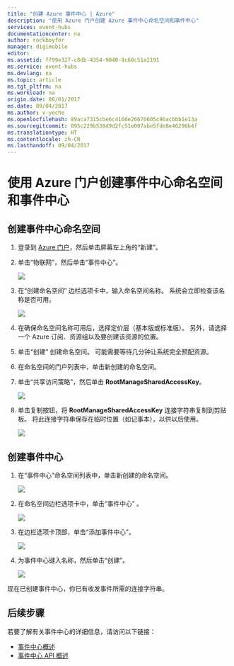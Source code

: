 ```yaml
---
title: "创建 Azure 事件中心 | Azure"
description: "使用 Azure 门户创建 Azure 事件中心命名空间和事件中心"
services: event-hubs
documentationcenter: na
author: rockboyfor
manager: digimobile
editor: 
ms.assetid: ff99e327-c8db-4354-9040-9c60c51a2191
ms.service: event-hubs
ms.devlang: na
ms.topic: article
ms.tgt_pltfrm: na
ms.workload: na
origin.date: 08/01/2017
ms.date: 09/04/2017
ms.author: v-yeche
ms.openlocfilehash: 89aca7315cbe6c4160e26670605c96acbbb1e13a
ms.sourcegitcommit: 095c229b538d9d2fc51e007abe5fde8e46296b4f
ms.translationtype: HT
ms.contentlocale: zh-CN
ms.lasthandoff: 09/04/2017
---
```

# <a name="create-an-event-hubs-namespace-and-an-event-hub-using-the-azure-portal"></a>使用 Azure 门户创建事件中心命名空间和事件中心

## <a name="create-an-event-hubs-namespace"></a>创建事件中心命名空间

1. 登录到 [Azure 门户][Azure portal]，然后单击屏幕左上角的“新建”。
2. 单击“物联网”，然后单击“事件中心”。

    ![](./media/event-hubs-create/create-event-hub9.png)
3. 在“创建命名空间”  边栏选项卡中，输入命名空间名称。 系统会立即检查该名称是否可用。

    ![](./media/event-hubs-create/create-event-hub1.png)
4. 在确保命名空间名称可用后，选择定价层（基本版或标准版）。 另外，请选择一个 Azure 订阅、资源组以及要创建该资源的位置。 
5. 单击“创建”  创建命名空间。 可能需要等待几分钟让系统完全预配资源。
6. 在命名空间的门户列表中，单击新创建的命名空间。
7. 单击“共享访问策略”，然后单击 **RootManageSharedAccessKey**。

    ![](./media/event-hubs-create/create-event-hub7.png)

8. 单击复制按钮，将 **RootManageSharedAccessKey** 连接字符串复制到剪贴板。 将此连接字符串保存在临时位置（如记事本），以供以后使用。

    ![](./media/event-hubs-create/create-event-hub8.png)

## <a name="create-an-event-hub"></a>创建事件中心

1. 在“事件中心”命名空间列表中，单击新创建的命名空间。      

    ![](./media/event-hubs-create/create-event-hub2.png) 

2. 在命名空间边栏选项卡中，单击“事件中心” 。

    ![](./media/event-hubs-create/create-event-hub3.png)

3. 在边栏选项卡顶部，单击“添加事件中心”。

    ![](./media/event-hubs-create/create-event-hub4.png)
4. 为事件中心键入名称，然后单击“创建”。

    ![](./media/event-hubs-create/create-event-hub5.png)

现在已创建事件中心，你已有收发事件所需的连接字符串。

## <a name="next-steps"></a>后续步骤
若要了解有关事件中心的详细信息，请访问以下链接：

* [事件中心概述](event-hubs-what-is-event-hubs.md)
* [事件中心 API 概述](event-hubs-api-overview.md)

[Azure portal]: https://portal.azure.cn/

<!--Update_Description: update meta properties, wording update-->